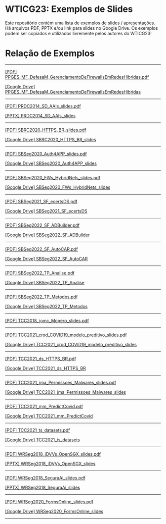 # WTICG23: Exemplos de Slides

Este repositório contém uma lista de exemplos de slides / apresentações. Há arquivos PDF, PPTX e/ou link para slides no Google Drive. Os exemplos podem ser copiados e utilizados livremente pelos autores do WTICG23!

# Relação de Exemplos


-----------------------------------------------------------------------

[[PDF] PPGES_MF_DefesaM_GerenciamentoDeFirewallsEmRedesHibridas.pdf](https://github.com/WTICG23/slides/blob/main/arquivos/PPGES_MF_DefesaM_GerenciamentoDeFirewallsEmRedesHibridas.pdf)

[[Google Drive] PPGES_MF_DefesaM_GerenciamentoDeFirewallsEmRedesHibridas](https://docs.google.com/presentation/d/1vpbHKXoTyxZB1E6U5lR6BAUd32B_lqaEa-VRwqBkb74/edit?usp=sharing)

-----------------------------------------------------------------------

[[PDF] PRDC2014_SD_AAIs_slides.pdf](https://github.com/WTICG23/slides/blob/main/arquivos/PRDC2014_SD_AAIs_slides.pdf)

[[PPTX] PRDC2014_SD_AAIs_slides](https://github.com/WTICG23/slides/blob/main/arquivos/PRDC2014_SD_AAIs_slides.pptx)

-----------------------------------------------------------------------

[[PDF] SBRC2020_HTTPS_BR_slides.pdf](https://github.com/WTICG23/slides/blob/main/arquivos/SBRC2020_HTTPS_BR_slides.pdf)

[[Google Drive] SBRC2020_HTTPS_BR_slides](https://docs.google.com/presentation/d/1QsYGWj9HR1miHT3XRNZ_pjNl_Q1257fx0LaQ-Dyk0Bk/edit?usp=sharing)

-----------------------------------------------------------------------

[[PDF] SBSeg2020_Auth4APP_slides.pdf](https://github.com/WTICG23/slides/blob/main/arquivos/SBSeg2020_Auth4APP_slides.pdf)

[[Google Drive] SBSeg2020_Auth4APP_slides](https://drive.google.com/file/d/1d32Jal4zjLmJglst2znS0rTuBufR_nJt/view?usp=sharing)

-----------------------------------------------------------------------

[[PDF] SBSeg2020_FWs_HybridNets_slides.pdf](https://github.com/WTICG23/slides/blob/main/arquivos/SBSeg2020_FWs_HybridNets_slides.pdf)

[[Google Drive] SBSeg2020_FWs_HybridNets_slides](https://docs.google.com/presentation/d/1qXmlus5LtvkL48yM10gfp5nBcI1UKTLtNU0g5CRs6vk/edit?usp=sharing)

-----------------------------------------------------------------------

[[PDF] SBSeg2021_SF_ecertsDS.pdf](https://github.com/WTICG23/slides/blob/main/arquivos/SBSeg2021_SF_ecertsDS.pdf)

[[Google Drive] SBSeg2021_SF_ecertsDS](https://docs.google.com/presentation/d/1EYEdM7CZavGVWTYAS0TV5I4wTcNlMpRftsVZHQWgtNs/edit?usp=sharing)

-----------------------------------------------------------------------

[[PDF] SBSeg2022_SF_ADBuilder.pdf](https://github.com/WTICG23/slides/blob/main/arquivos/SBSeg2022_SF_ADBuilder.pdf)

[[Google Drive] SBSeg2022_SF_ADBuilder](https://docs.google.com/presentation/d/1zDwdvganX90b1WLKP2Ha3-PdlluiqGFsSnjhFwd7Vr4/edit?usp=sharing)

-----------------------------------------------------------------------

[[PDF] SBSeg2022_SF_AutoCAR.pdf](https://github.com/WTICG23/slides/blob/main/arquivos/SBSeg2022_SF_AutoCAR.pdf)

[[Google Drive] SBSeg2022_SF_AutoCAR](https://docs.google.com/presentation/d/19Q9aBPOXM51QGbrqX79atsTtMR_5IVL6ieqcILV4qYI/edit?usp=sharing)

-----------------------------------------------------------------------

[[PDF] SBSeg2022_TP_Analise.pdf](https://github.com/WTICG23/slides/blob/main/arquivos/SBSeg2022_TP_Analise.pdf)

[[Google Drive] SBSeg2022_TP_Analise](https://docs.google.com/presentation/d/1A03ZglUNrEnUkuMtAV8GdFkuLvN888b6kYubeH1nqBk/edit?usp=sharing)

-----------------------------------------------------------------------

[[PDF] SBSeg2022_TP_Metodos.pdf](https://github.com/WTICG23/slides/blob/main/arquivos/SBSeg2022_TP_Metodos.pdf)

[[Google Drive] SBSeg2022_TP_Metodos](https://docs.google.com/presentation/d/1pKAk12QZ1jjD8JzGmiyjJ4oXFR4K4wBQgt8YzV6107Y/edit?usp=sharing)

-----------------------------------------------------------------------

[[PDF] TCC2018_jomc_Monero_slides.pdf](https://github.com/WTICG23/slides/blob/main/arquivos/TCC2018_jomc_Monero_slides.pdf)


-----------------------------------------------------------------------

[[PDF] TCC2021_crod_COVID19_modelo_preditivo_slides.pdf](https://github.com/WTICG23/slides/blob/main/arquivos/TCC2021_crod_COVID19_modelo_preditivo_slides.pdf)

[[Google Drive] TCC2021_crod_COVID19_modelo_preditivo_slides](https://docs.google.com/presentation/d/1yyrEWbfpO5bWX9BQUMUvw2_DUWVeuEC5n8X8HkSPvsc/edit?usp=sharing)

-----------------------------------------------------------------------

[[PDF] TCC2021_ds_HTTPS_BR.pdf](https://github.com/WTICG23/slides/blob/main/arquivos/TCC2021_ds_HTTPS_BR.pdf)

[[Google Drive] TCC2021_ds_HTTPS_BR](https://docs.google.com/presentation/d/1Al-O8Nva1tGb3cdlKdDe323ZIbccis9JvY_QRXNQ8N4/edit?usp=sharing)

-----------------------------------------------------------------------

[[PDF] TCC2021_jma_Permissoes_Malwares_slides.pdf](https://github.com/WTICG23/slides/blob/main/arquivos/TCC2021_jma_Permissoes_Malwares_slides.pdf)

[[Google Drive] TCC2021_jma_Permissoes_Malwares_slides](https://docs.google.com/presentation/d/1-ozQlBLEpd2-6fiGQrIESvuMPaPDygMdS6lNP_zsmyI/edit?usp=sharing)

-----------------------------------------------------------------------

[[PDF] TCC2021_mm_PredictCovid.pdf](https://github.com/WTICG23/slides/blob/main/arquivos/TCC2021_mm_PredictCovid.pdf)

[[Google Drive] TCC2021_mm_PredictCovid](https://docs.google.com/presentation/d/1p8EN1ISC_0IODfwsxQi6M0JQPhu5ySGDNn1i1OsCQZc/edit?usp=sharing)

-----------------------------------------------------------------------

[[PDF] TCC2021_ts_datasets.pdf](https://github.com/WTICG23/slides/blob/main/arquivos/TCC2021_ts_datasets.pdf)

[[Google Drive] TCC2021_ts_datasets](https://www.canva.com/design/DAEtTs8nNjU/share/preview?token=g3U4VgB43IbBuEKhKNiLUg&role=EDITOR&utm_content=DAEtTs8nNjU&utm_campaign=designshare&utm_medium=link&utm_source=sharebutton)

-----------------------------------------------------------------------

[[PDF] WRSeg2018_iDVVs_OpenSGX_slides.pdf](https://github.com/WTICG23/slides/blob/main/arquivos/WRSeg2018_iDVVs_OpenSGX_slides.pdf)

[[PPTX] WRSeg2018_iDVVs_OpenSGX_slides](https://github.com/WTICG23/slides/blob/main/arquivos/WRSeg2018_iDVVs_OpenSGX_slides.pptx)

-----------------------------------------------------------------------

[[PDF] WRSeg2018_SeguraAi_slides.pdf](https://github.com/WTICG23/slides/blob/main/arquivos/WRSeg2018_SeguraAi_slides.pdf)

[[PPTX] WRSeg2018_SeguraAi_slides](https://github.com/WTICG23/slides/blob/main/arquivos/WRSeg2018_SeguraAi_slides.pptx)

-----------------------------------------------------------------------

[[PDF] WRSeg2020_FormsOnline_slides.pdf](https://github.com/WTICG23/slides/blob/main/arquivos/WRSeg2020_FormsOnline_slides.pdf)

[[Google Drive] WRSeg2020_FormsOnline_slides](https://docs.google.com/presentation/d/1vbsQhfqhoV0Wxrv-GUbzCRb5S3C0GffBuLgi9DI7-WQ/edit?usp=sharing)

-----------------------------------------------------------------------

